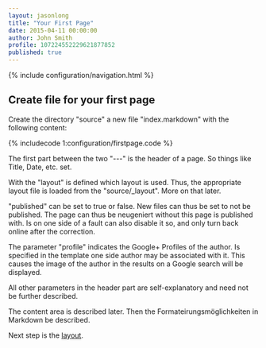 ```yaml
---
layout: jasonlong
title: "Your First Page"
date: 2015-04-11 00:00:00
author: John Smith
profile: 107224552229621877852
published: true
---
```


{% include configuration/navigation.html %}

## Create file for your first page

Create the directory "source" a new file "index.markdown" with the following content:

{% includecode 1:configuration/firstpage.code %}

The first part between the two "---" is the header of a page. So things like Title, Date, etc. set.

With the "layout" is defined which layout is used. Thus, the appropriate layout file is loaded from the "source/_layout". More on that later.

"published" can be set to true or false. New files can thus be set to not be published. The page can thus be neugeniert without this page is published with. Is on one side of a fault can also disable it so, and only turn back online after the correction.

The parameter "profile" indicates the Google+ Profiles of the author. Is specified in the template one side author may be associated with it. This causes the image of the author in the results on a Google search will be displayed.

All other parameters in the header part are self-explanatory and need not be further described.

The content area is described later. Then the Formateirungsmöglichkeiten in Markdown be described.

Next step is the [layout](/configuration/layout.html).

